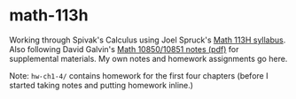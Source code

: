 # math-113h
Working through Spivak's Calculus using Joel Spruck's [Math 113H
syllabus][]. Also following David Galvin's [Math 10850/10851 notes
(pdf)][] for supplemental materials. My own notes and homework
assignments go here.

Note: `hw-ch1-4/` contains homework for the first four chapters
(before I started taking notes and putting homework inline.)


[Math 113H syllabus]: https://math.jhu.edu/~js/Math113/
[Math 10850/10851 notes (pdf)]: https://www3.nd.edu/~andyp/teaching/2020FallMath10850/GalvinNotes.pdf
